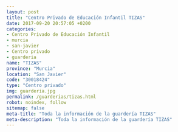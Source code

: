 ```yaml
---
layout: post
title: "Centro Privado de Educación Infantil TIZAS"
date: 2017-09-20 20:57:05 +0200
categories:
- Centro Privado de Educación Infantil
- murcia
- san-javier
- Centro privado
- guarderia
name: "TIZAS"
province: "Murcia"
location: "San Javier"
code: "30018424"
type: "Centro privado"
img: guarderia.jpg
permalink: /guarderias/tizas.html
robot: noindex, follow
sitemap: false
meta-title: "Toda la información de la guardería TIZAS"
meta-description: "Toda la información de la guardería TIZAS"
---
```

